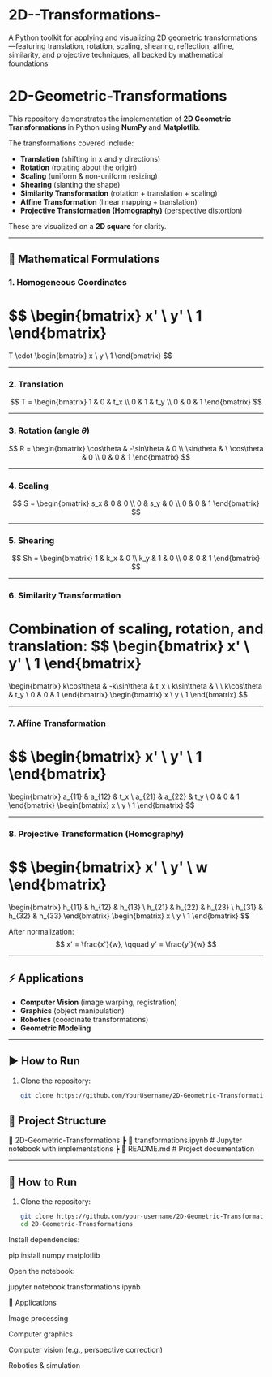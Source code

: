 # 2D--Transformations-
A Python toolkit for applying and visualizing 2D geometric transformations—featuring translation, rotation, scaling, shearing, reflection, affine, similarity, and projective techniques, all backed by mathematical foundations

 # 2D-Geometric-Transformations

This repository demonstrates the implementation of **2D Geometric Transformations** in Python using **NumPy** and **Matplotlib**.

The transformations covered include:

- **Translation** (shifting in x and y directions)
- **Rotation** (rotating about the origin)
- **Scaling** (uniform & non-uniform resizing)
- **Shearing** (slanting the shape)
- **Similarity Transformation** (rotation + translation + scaling)
- **Affine Transformation** (linear mapping + translation)
- **Projective Transformation (Homography)** (perspective distortion)

These are visualized on a **2D square** for clarity.

---

## 🔢 Mathematical Formulations

### 1. Homogeneous Coordinates
$$
\begin{bmatrix}
x' \\ y' \\ 1
\end{bmatrix}
=
T \cdot
\begin{bmatrix}
x \\ y \\ 1
\end{bmatrix}
$$

---

### 2. Translation
$$
T =
\begin{bmatrix}
1 & 0 & t_x \\
0 & 1 & t_y \\
0 & 0 & 1
\end{bmatrix}
$$

---

### 3. Rotation (angle $\theta$)
$$
R =
\begin{bmatrix}
\cos\theta & -\sin\theta & 0 \\
\sin\theta & \ \cos\theta & 0 \\
0 & 0 & 1
\end{bmatrix}
$$

---

### 4. Scaling
$$
S =
\begin{bmatrix}
s_x & 0 & 0 \\
0 & s_y & 0 \\
0 & 0 & 1
\end{bmatrix}
$$

---

### 5. Shearing
$$
Sh =
\begin{bmatrix}
1 & k_x & 0 \\
k_y & 1 & 0 \\
0 & 0 & 1
\end{bmatrix}
$$

---

### 6. Similarity Transformation
Combination of scaling, rotation, and translation:
$$
\begin{bmatrix}
x' \\ y' \\ 1
\end{bmatrix}
=
\begin{bmatrix}
k\cos\theta & -k\sin\theta & t_x \\
k\sin\theta & \ \ k\cos\theta & t_y \\
0 & 0 & 1
\end{bmatrix}
\begin{bmatrix}
x \\ y \\ 1
\end{bmatrix}
$$

---

### 7. Affine Transformation
$$
\begin{bmatrix}
x' \\ y' \\ 1
\end{bmatrix}
=
\begin{bmatrix}
a_{11} & a_{12} & t_x \\
a_{21} & a_{22} & t_y \\
0 & 0 & 1
\end{bmatrix}
\begin{bmatrix}
x \\ y \\ 1
\end{bmatrix}
$$

---

### 8. Projective Transformation (Homography)
$$
\begin{bmatrix}
x' \\ y' \\ w
\end{bmatrix}
=
\begin{bmatrix}
h_{11} & h_{12} & h_{13} \\
h_{21} & h_{22} & h_{23} \\
h_{31} & h_{32} & h_{33}
\end{bmatrix}
\begin{bmatrix}
x \\ y \\ 1
\end{bmatrix}
$$

After normalization:
$$
x' = \frac{x'}{w}, \qquad y' = \frac{y'}{w}
$$

---

## ⚡ Applications
- **Computer Vision** (image warping, registration)
- **Graphics** (object manipulation)
- **Robotics** (coordinate transformations)
- **Geometric Modeling**

---

## ▶️ How to Run
1. Clone the repository:
   ```bash
   git clone https://github.com/YourUsername/2D-Geometric-Transformations.git


## 🔹 Project Structure



📂 2D-Geometric-Transformations
┣ 📜 transformations.ipynb # Jupyter notebook with implementations
┣ 📜 README.md # Project documentation


---

## 🔹 How to Run
1. Clone the repository:
   ```bash
   git clone https://github.com/your-username/2D-Geometric-Transformations.git
   cd 2D-Geometric-Transformations


Install dependencies:

pip install numpy matplotlib


Open the notebook:

jupyter notebook transformations.ipynb

📌 Applications

Image processing

Computer graphics

Computer vision (e.g., perspective correction)

Robotics & simulation
